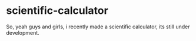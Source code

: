 # scientific-calculator
<p>So, yeah guys and girls, i recently made a scientific calculator, its still under development.</p>
